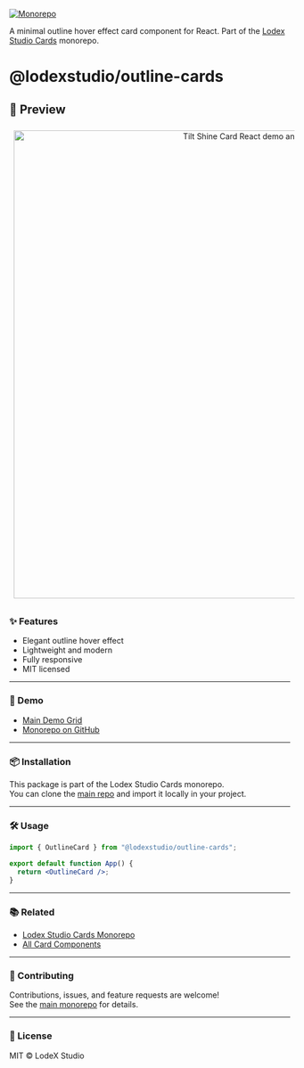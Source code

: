 
[![Monorepo](https://img.shields.io/badge/Monorepo-LodexStudioCards-blue)](https://github.com/lodsa-ntos/lodexstudio-cards)

A minimal outline hover effect card component for React.
Part of the [Lodex Studio Cards](https://github.com/lodsa-ntos/lodexstudio-cards) monorepo.

# @lodexstudio/outline-cards

## 🎥 Preview

<p align="center">
  <img src="./preview.gif" alt="Tilt Shine Card React demo animation" width="840" style="margin:8px;" />
</p>

### ✨ Features

- Elegant outline hover effect
- Lightweight and modern
- Fully responsive
- MIT licensed

---

### 🚀 Demo

- [Main Demo Grid](https://lodexstudio-cards.vercel.app/)  
- [Monorepo on GitHub](https://github.com/lodsa-ntos/lodexstudio-cards)

---

### 📦 Installation

This package is part of the Lodex Studio Cards monorepo.  
You can clone the [main repo](https://github.com/lodsa-ntos/lodexstudio-cards) and import it locally in your project.

---

### 🛠 Usage

```jsx
import { OutlineCard } from "@lodexstudio/outline-cards";

export default function App() {
  return <OutlineCard />;
}
```

---

### 📚 Related

- [Lodex Studio Cards Monorepo](https://github.com/lodsa-ntos/lodexstudio-cards)
- [All Card Components](https://lodexstudio-cards.vercel.app/)

---

### 🤝 Contributing

Contributions, issues, and feature requests are welcome!  
See the [main monorepo](https://github.com/lodsa-ntos/lodexstudio-cards) for details.

---

### 📜 License

MIT © LodeX Studio
